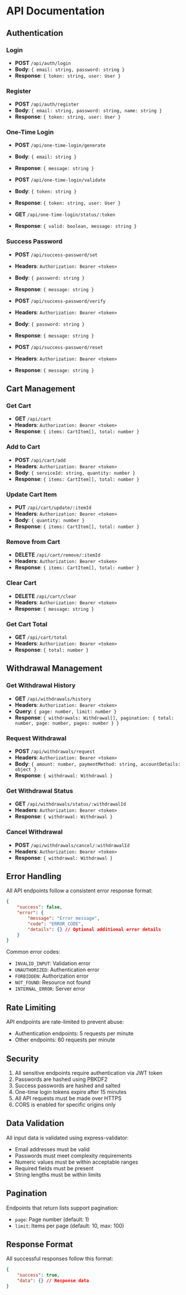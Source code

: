 # API Documentation

## Authentication

### Login
- **POST** `/api/auth/login`
- **Body**: `{ email: string, password: string }`
- **Response**: `{ token: string, user: User }`

### Register
- **POST** `/api/auth/register`
- **Body**: `{ email: string, password: string, name: string }`
- **Response**: `{ token: string, user: User }`

### One-Time Login
- **POST** `/api/one-time-login/generate`
- **Body**: `{ email: string }`
- **Response**: `{ message: string }`

- **POST** `/api/one-time-login/validate`
- **Body**: `{ token: string }`
- **Response**: `{ token: string, user: User }`

- **GET** `/api/one-time-login/status/:token`
- **Response**: `{ valid: boolean, message: string }`

### Success Password
- **POST** `/api/success-password/set`
- **Headers**: `Authorization: Bearer <token>`
- **Body**: `{ password: string }`
- **Response**: `{ message: string }`

- **POST** `/api/success-password/verify`
- **Headers**: `Authorization: Bearer <token>`
- **Body**: `{ password: string }`
- **Response**: `{ message: string }`

- **POST** `/api/success-password/reset`
- **Headers**: `Authorization: Bearer <token>`
- **Response**: `{ message: string }`

## Cart Management

### Get Cart
- **GET** `/api/cart`
- **Headers**: `Authorization: Bearer <token>`
- **Response**: `{ items: CartItem[], total: number }`

### Add to Cart
- **POST** `/api/cart/add`
- **Headers**: `Authorization: Bearer <token>`
- **Body**: `{ serviceId: string, quantity: number }`
- **Response**: `{ items: CartItem[], total: number }`

### Update Cart Item
- **PUT** `/api/cart/update/:itemId`
- **Headers**: `Authorization: Bearer <token>`
- **Body**: `{ quantity: number }`
- **Response**: `{ items: CartItem[], total: number }`

### Remove from Cart
- **DELETE** `/api/cart/remove/:itemId`
- **Headers**: `Authorization: Bearer <token>`
- **Response**: `{ items: CartItem[], total: number }`

### Clear Cart
- **DELETE** `/api/cart/clear`
- **Headers**: `Authorization: Bearer <token>`
- **Response**: `{ message: string }`

### Get Cart Total
- **GET** `/api/cart/total`
- **Headers**: `Authorization: Bearer <token>`
- **Response**: `{ total: number }`

## Withdrawal Management

### Get Withdrawal History
- **GET** `/api/withdrawals/history`
- **Headers**: `Authorization: Bearer <token>`
- **Query**: `{ page: number, limit: number }`
- **Response**: `{ withdrawals: Withdrawal[], pagination: { total: number, page: number, pages: number } }`

### Request Withdrawal
- **POST** `/api/withdrawals/request`
- **Headers**: `Authorization: Bearer <token>`
- **Body**: `{ amount: number, paymentMethod: string, accountDetails: object }`
- **Response**: `{ withdrawal: Withdrawal }`

### Get Withdrawal Status
- **GET** `/api/withdrawals/status/:withdrawalId`
- **Headers**: `Authorization: Bearer <token>`
- **Response**: `{ withdrawal: Withdrawal }`

### Cancel Withdrawal
- **POST** `/api/withdrawals/cancel/:withdrawalId`
- **Headers**: `Authorization: Bearer <token>`
- **Response**: `{ withdrawal: Withdrawal }`

## Error Handling

All API endpoints follow a consistent error response format:

```json
{
    "success": false,
    "error": {
        "message": "Error message",
        "code": "ERROR_CODE",
        "details": {} // Optional additional error details
    }
}
```

Common error codes:
- `INVALID_INPUT`: Validation error
- `UNAUTHORIZED`: Authentication error
- `FORBIDDEN`: Authorization error
- `NOT_FOUND`: Resource not found
- `INTERNAL_ERROR`: Server error

## Rate Limiting

API endpoints are rate-limited to prevent abuse:
- Authentication endpoints: 5 requests per minute
- Other endpoints: 60 requests per minute

## Security

1. All sensitive endpoints require authentication via JWT token
2. Passwords are hashed using PBKDF2
3. Success passwords are hashed and salted
4. One-time login tokens expire after 15 minutes
5. All API requests must be made over HTTPS
6. CORS is enabled for specific origins only

## Data Validation

All input data is validated using express-validator:
- Email addresses must be valid
- Passwords must meet complexity requirements
- Numeric values must be within acceptable ranges
- Required fields must be present
- String lengths must be within limits

## Pagination

Endpoints that return lists support pagination:
- `page`: Page number (default: 1)
- `limit`: Items per page (default: 10, max: 100)

## Response Format

All successful responses follow this format:
```json
{
    "success": true,
    "data": {} // Response data
}
``` 
